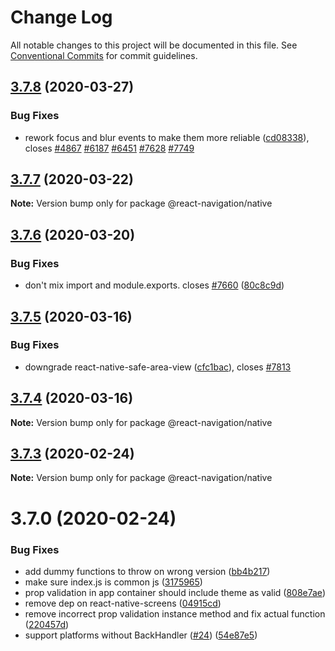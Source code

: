 # Change Log

All notable changes to this project will be documented in this file.
See [Conventional Commits](https://conventionalcommits.org) for commit guidelines.

## [3.7.8](https://github.com/react-navigation/react-navigation-native/compare/@react-navigation/native@3.7.7...@react-navigation/native@3.7.8) (2020-03-27)


### Bug Fixes

* rework focus and blur events to make them more reliable ([cd08338](https://github.com/react-navigation/react-navigation-native/commit/cd083381866506a192f1ec842ac169f2b4277ca5)), closes [#4867](https://github.com/react-navigation/react-navigation-native/issues/4867) [#6187](https://github.com/react-navigation/react-navigation-native/issues/6187) [#6451](https://github.com/react-navigation/react-navigation-native/issues/6451) [#7628](https://github.com/react-navigation/react-navigation-native/issues/7628) [#7749](https://github.com/react-navigation/react-navigation-native/issues/7749)





## [3.7.7](https://github.com/react-navigation/react-navigation-native/compare/@react-navigation/native@3.7.6...@react-navigation/native@3.7.7) (2020-03-22)

**Note:** Version bump only for package @react-navigation/native





## [3.7.6](https://github.com/react-navigation/react-navigation-native/compare/@react-navigation/native@3.7.5...@react-navigation/native@3.7.6) (2020-03-20)


### Bug Fixes

* don't mix import and module.exports. closes [#7660](https://github.com/react-navigation/react-navigation-native/issues/7660) ([80c8c9d](https://github.com/react-navigation/react-navigation-native/commit/80c8c9d1dead57eab3b977a1eebf1e9f5f35cd1a))





## [3.7.5](https://github.com/react-navigation/react-navigation-native/compare/@react-navigation/native@3.7.4...@react-navigation/native@3.7.5) (2020-03-16)


### Bug Fixes

* downgrade react-native-safe-area-view ([cfc1bac](https://github.com/react-navigation/react-navigation-native/commit/cfc1bac4e153db4a4ba3f2a9033f77b53367fcbc)), closes [#7813](https://github.com/react-navigation/react-navigation-native/issues/7813)





## [3.7.4](https://github.com/react-navigation/react-navigation-native/compare/@react-navigation/native@3.7.3...@react-navigation/native@3.7.4) (2020-03-16)

**Note:** Version bump only for package @react-navigation/native





## [3.7.3](https://github.com/react-navigation/react-navigation-native/compare/@react-navigation/native@3.7.0...@react-navigation/native@3.7.3) (2020-02-24)

**Note:** Version bump only for package @react-navigation/native





# 3.7.0 (2020-02-24)


### Bug Fixes

* add dummy functions to throw on wrong version ([bb4b217](https://github.com/react-navigation/react-navigation-native/commit/bb4b21712aa7e2ef488d1fd69eba1368d0a9a9d0))
* make sure index.js is common js ([3175965](https://github.com/react-navigation/react-navigation-native/commit/31759653955daaeb1c338382c33b00c7ec9c422c))
* prop validation in app container should include theme as valid ([808e7ae](https://github.com/react-navigation/react-navigation-native/commit/808e7aecafc73408346847523a91902a319b1d60))
* remove dep on react-native-screens ([04915cd](https://github.com/react-navigation/react-navigation-native/commit/04915cd88cb26da62c3657c04255431ce968e72f))
* remove incorrect prop validation instance method and fix actual function ([220457d](https://github.com/react-navigation/react-navigation-native/commit/220457da6581dcc9e6fff4961ecc49cf9ec9ece8))
* support platforms without BackHandler ([#24](https://github.com/react-navigation/react-navigation-native/issues/24)) ([54e87e5](https://github.com/react-navigation/react-navigation-native/commit/54e87e5e30e418274f7a1711577234f7f8dc8c2a))
